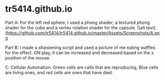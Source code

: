 # tr5414.github.io
Part A: For the left red sphere, I used a phong shader; a textured phong shader for the cube and a vertex rotation shader for the capsule.
![alt text](https://github.com/tr5414/tr5414.github.io/master/Assets/Screenshots/A.png

Part B: I made a sharpening script and used a picture of me eating waffles for the effect. ON play, it can be increased and decreased based on the x position of the mouse.


C: Cellular Automation. Green cells are cells that are reproducing, Blue cells are living ones, and red cells are ones that have died.

